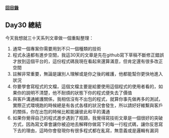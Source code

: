 #### [回目錄](../README.md)
## Day30 總結

今天我想就三十天系列文章做一個重點整理：
1. 通常一個專案你需要用到不只一個種類的技術
2. 程式永遠都有進步空間，我這30天的文章是先在github寫下草稿不斷修正錯誤才放到這個平台的，這份程式碼我現在看起來還算滿意，但肯定還有很多改正空間
3. 註解非常重要，無論是讓別人理解或是你之後的維護，他都能幫你更快地進入狀況
4. 你要學會寫程式的文檔，這個文檔主要是給要使用這個程式的使用者看的，如果你的說明不清楚，他不耐煩的狀態下你的程式便失去了價值
5. 與客戶溝通維護關係，我相信沒有不出包的程式，就算你事先做再多的測試，實際正式環境跑的時候總是有各式各樣的狀況會發生，所以請好好維繫與客戶的關係，你在出包的時候比較能讓彼此和平的溝通
6. 如果你覺得自己的程式進步遇到了瓶頸，我覺得寫技術文章是一個很好的突破方式，因為寫文章會讓你被迫地去解釋你做寫下的每一行程式碼，讓你反思寫下去的理由，這時你會發現你有很多程式都在亂寫，無意義或是邏輯有漏洞
